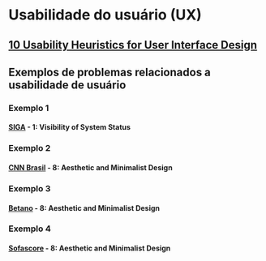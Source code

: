 # Usabilidade do usuário (UX)
## [10 Usability Heuristics for User Interface Design](https://www.nngroup.com/articles/ten-usability-heuristics/)

## Exemplos de problemas relacionados a usabilidade de usuário

### Exemplo 1
#### [SIGA](https://siga.cps.sp.gov.br/aluno/login.aspx) - 1: Visibility of System Status

### Exemplo 2
#### [CNN Brasil](https://www.cnnbrasil.com.br/) - 8: Aesthetic and Minimalist Design

### Exemplo 3
#### [Betano](https://br.betano.com/) - 8: Aesthetic and Minimalist Design

### Exemplo 4
#### [Sofascore](https://www.sofascore.com/pt/) - 8: Aesthetic and Minimalist Design
